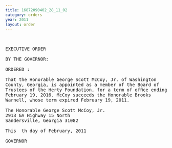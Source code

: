 ```yaml
---
title: 16872090402_28_11_02
category: orders
year: 2011
layout: order
---
```


<pre> 

EXECUTIVE ORDER

BY THE GOVERNOR:

ORDERED :

That the Honorable George Scott McCoy, Jr. of Washington
County, Georgia, is appointed as a member of the Board of
Trustees of the Herty Foundation, for a term of ofﬁce ending
February 19, 2016. McCoy succeeds the Honorable Brooks
Warnell, whose term expired February 19, 2011.

The Honorable George Scott McCoy, Jr.
2913 GA Highway 15 North
Sandersville, Georgia 31082

This  th day of February, 2011

GOVERNOR

</pre>
